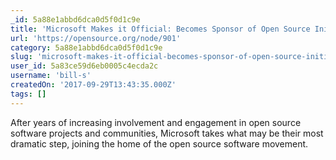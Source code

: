 ```yaml
---
_id: 5a88e1abbd6dca0d5f0d1c9e
title: 'Microsoft Makes it Official: Becomes Sponsor of Open Source Initiative'
url: 'https://opensource.org/node/901'
category: 5a88e1abbd6dca0d5f0d1c9e
slug: 'microsoft-makes-it-official-becomes-sponsor-of-open-source-initiative'
user_id: 5a83ce59d6eb0005c4ecda2c
username: 'bill-s'
createdOn: '2017-09-29T13:43:35.000Z'
tags: []
---
```


After years of increasing involvement and engagement in open source software projects and communities, Microsoft takes what may be their most dramatic step, joining the home of the open source software movement.
